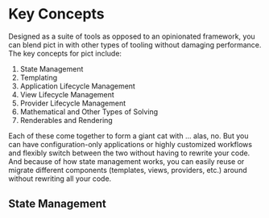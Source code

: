 # Key Concepts

Designed as a suite of tools as opposed to an opinionated framework, you can blend pict in with other types of tooling without damaging performance.  The key concepts for pict include:

1. State Management
1. Templating
1. Application Lifecycle Management
1. View Lifecycle Management
1. Provider Lifecycle Management
1. Mathematical and Other Types of Solving
1. Renderables and Rendering

Each of these come together to form a giant cat with ... alas, no.  But you can have configuration-only applications or highly customized workflows and flexibly switch between the two without having to rewrite your code.  And because of how state management works, you can easily reuse or migrate different components (templates, views, providers, etc.) around without rewriting all your code.

## State Management